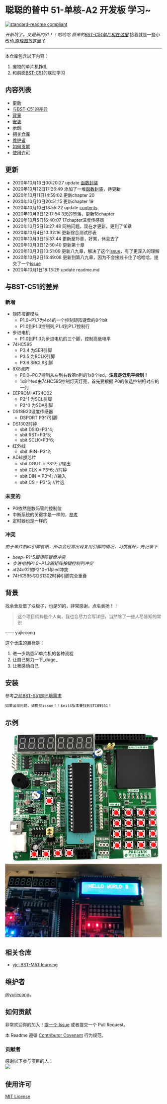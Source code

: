 # 聪聪的普中 51-单核-A2 开发板 学习~

[![standard-readme compliant](https://img.shields.io/badge/readme%20style-standard-brightgreen.svg?style=flat-square)](https://github.com/yujiecong/yjc-c51-A2-learning)

_开新坑了，又是新的51！！哈哈哈  原来的[BST-C51单片机在这里](https://github.com/yujiecong/yjc-BST-M51-learning)_
接着就是一些小改动,[原理图放这里了](A2开发板原理图.pdf)
***
本仓库包含以下内容：

1. 废物的单片机挣扎
2. 和前面[BST-C51](https://github.com/yujiecong/yjc-BST-M51-learning)的联动学习

## 内容列表
- [更新](#更新)
- [与BST-C51的差异](#与BST-C51的差异)
- [背景](#背景)
- [安装](#安装)
- [示例](#示例)
- [相关仓库](#相关仓库)
- [维护者](#维护者)
- [如何贡献](#如何贡献)
- [使用许可](#使用许可)
## 更新
- 2020年10月13日00:20:27 update [函数封装](./contents/my-experiment)
- 2020年10月12日17:26:49 添加了一堆[函数封装](./contents/my-experiment)，待更新
- 2020年10月11日14:59:02 更新chapter 20
- 2020年10月10日20:51:15 更新chapter 19
- 2020年10月10日18:55:22 update [contents](https://github.com/yujiecong/yjc-PrechinA2-learning/tree/master/contents)
- 2020年10月9日12:17:54 3天的堕落，更新18chapter
- 2020年10月5日16:40:07 17chapter温度传感器
- 2020年10月5日13:27:48 网络问题，现在才更新，更到了16章
- 2020年10月4日13:32:16 更新综合测试秒表
- 2020年10月3日15:37:44 更新至15章，好累，休息去了
- 2020年10月3日12:50:40 更新第十章
- 2020年10月3日10:51:09 更新八九章，解决了这个[issue](https://github.com/yujiecong/yjc-c51-A2-learning/issues)，有了更深入的理解
- 2020年10月2日16:49:08 更新到第八九章，因为不会接线卡住了哈哈哈，提交了一个[issue](https://github.com/yujiecong/yjc-c51-A2-learning/issues)
- 2020年10月1日18:13:29 update readme.md
## 与BST-C51的差异
### 新增
- 矩阵按键模块
  - P1.0~P1.7为4x4的一个控制矩阵键盘的8个bit
  - P1.0到P1.3控制列,P1.4到P1.7控制行
- 步进电机
  - P1.0到P1.3为步进电机的三个脚，控制高低电平
- 74HC595
  - P3.4 为SER引脚
  - P3.5 为RCLK引脚
  - P3.6 SRCLK引脚
- 8X8点阵
  - P0.0~P0.7控制从左到右数第n列的1x8个led，__注意是低电平控制！__
  - 1x8个led由74HC595控制灯灭灯亮，首先要根据 P0的位选控制相对应的一列
- EEPROM-AT24C02
  - P2^1 为SCL引脚
  - P2^0 为SDA引脚
- DS18B20温度传感器
  - DSPORT P3^7引脚
- DS1302时钟
  - sbit DSIO=P3^4;
  - sbit RST=P3^5;
  - sbit SCLK=P3^6;
- 红外线
  - sbit IRIN=P3^2;
- AD转换芯片
  - sbit DOUT = P3^7;	  //输出
  - sbit CLK  = P3^6;	  //时钟
  - sbit DIN  = P3^4;	  //输入
  - sbit CS   = P3^5;	  //片选
  
### 未变的
- P0依然是数码管的控制位
- 中断系统的关键字是一样的，[参考](https://github.com/yujiecong/yjc-BST-M51-learning/tree/master/contents/project9%20%E5%8D%95%E7%89%87%E6%9C%BA%E4%B8%AD%E6%96%AD%E7%B3%BB%E7%BB%9F)
- 定时器也是一样的

### 冲突
_由于单片机IO引脚有限，所以会经常出现复用引脚的情况，习惯就好，先记录下_
- _beep=P1^5跟矩阵键盘冲突_
- _步进电机P1.0~P1.3跟矩阵按键控制列冲突_
- at24c02的P2^0~1与led冲突
- 74HC595与DS1302时钟引脚完全重叠
## 背景

找余舍友借了块板子，也是51的，非常感谢，点名表扬！！

> 这个项目纯粹是个人向，我也会尽力会写详细，当然除了一些人尽皆知的常识  

—— yujiecong

这个仓库的目标是：

1. 进一步熟悉51单片机的各种流程
2. 让自己努力一下_doge_
3. 让我感动自己

## 安装

参考[之前BST-S51是环境需求](https://github.com/yujiecong/yjc-PrechinA2-learning)

```sh
如果出现问题，请提交issue！！keil4版本要找到STC89S51！
```


## 示例
![img](img/a2.png)  
![img](img/helloworld.jpg)  

## 相关仓库

- [yjc-BST-M51-learning](https://github.com/yujiecong/yjc-PrechinA2-learning)

## 维护者

[@yujiecong](https://github.com/yujiecong)。

## 如何贡献

非常欢迎你的加入！[提一个 Issue](https://github.com/yujiecong/yjc-c51-A2-learning/issues/new) 或者提交一个 Pull Request。


本 Readme 遵循 [Contributor Covenant](http://contributor-covenant.org/version/1/3/0/) 行为规范。

### 贡献者

感谢以下参与项目的人：  
<a href="graphs/contributors"><img src="https://avatars2.githubusercontent.com/u/44287052?s=60&amp;v=4" /></a>


## 使用许可
[MIT License](https://github.com/yujiecong/yjc-PrechinA2-learning/blob/master/LICENSE)
